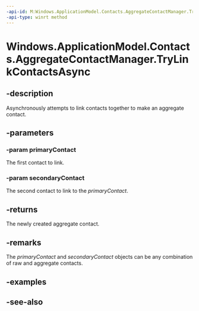 ```yaml
---
-api-id: M:Windows.ApplicationModel.Contacts.AggregateContactManager.TryLinkContactsAsync(Windows.ApplicationModel.Contacts.Contact,Windows.ApplicationModel.Contacts.Contact)
-api-type: winrt method
---
```


<!-- Method syntax
public Windows.Foundation.IAsyncOperation<Windows.ApplicationModel.Contacts.Contact> TryLinkContactsAsync(Windows.ApplicationModel.Contacts.Contact primaryContact, Windows.ApplicationModel.Contacts.Contact secondaryContact)
-->

# Windows.ApplicationModel.Contacts.AggregateContactManager.TryLinkContactsAsync

## -description
Asynchronously attempts to link contacts together to make an aggregate contact.

## -parameters
### -param primaryContact
The first contact to link.

### -param secondaryContact
The second contact to link to the *primaryContact*.

## -returns
The newly created aggregate contact.

## -remarks
The *primaryContact* and *secondaryContact* objects can be any combination of raw and aggregate contacts.

## -examples

## -see-also
